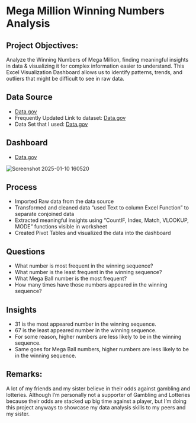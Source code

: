 # Mega Million Winning Numbers Analysis

## Project Objectives:
Analyze the Winning Numbers of Mega Million, finding meaningful insights in data & visualizing it for complex information easier to understand. This Excel Visualization Dashboard allows us to identify patterns, trends, and outliers that might be difficult to see in raw data.

## Data Source
-	<a href = “https://data.gov/” target = “__blank” > Data.gov </a>
-	Frequently Updated Link to dataset: <a href = “https://catalog.data.gov/dataset/lottery-mega-millions-winning-numbers-beginning-2002” >Data.gov</a>
-	Data Set that I used: <a href = “https://catalog.data.gov/dataset/lottery-mega-millions-winning-numbers-beginning-2002”  target = “__blank”> Data.gov </a>

## Dashboard
-	<a href = “https://github.com/abishtuladhar1/Mega-Million-Analysis/blob/main/Screenshot%202025-01-10%20160520.png”  target = “__blank” > Data.gov </a>

![Screenshot 2025-01-10 160520](https://github.com/user-attachments/assets/49cd98d0-44a9-438e-853c-e66a44012b5b)

## Process
-	Imported Raw data from the data source
-	Transformed and cleaned data “used Text to column Excel Function” to separate conjoined data
-	Extracted meaningful insights using “CountIF, Index, Match, VLOOKUP, MODE” functions visible in worksheet
-	Created Pivot Tables and visualized the data into the dashboard

## Questions
-	What number is most frequent in the winning sequence?
-	What number is the least frequent in the winning sequence?
-	What Mega Ball number is the most frequent?
-	How many times have those numbers appeared in the winning sequence?

## Insights
-	31 is the most appeared number in the winning sequence.
-	67 is the least appeared number in the winning sequence.
-	For some reason, higher numbers are less likely to be in the winning sequence.
-	Same goes for Mega Ball numbers, higher numbers are less likely to be in the winning sequence.

## Remarks:
A lot of my friends and my sister believe in their odds against gambling and lotteries. Although I’m personally not a supporter of Gambling and Lotteries because their odds are stacked up big time against a player, but I’m doing this project anyways to showcase my data analysis skills to my peers and my sister.
